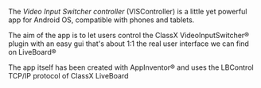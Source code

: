 The *Video Input Switcher controller* (VISController) is a little yet powerful app for Android OS, compatible with phones and tablets.

The aim of the app is to let users control the ClassX VideoInputSwitcher® plugin with an easy gui that's about 1:1 the real user interface we can find on LiveBoard®

The app itself has been created with AppInventor® and uses the LBControl TCP/IP protocol of ClassX LiveBoard
